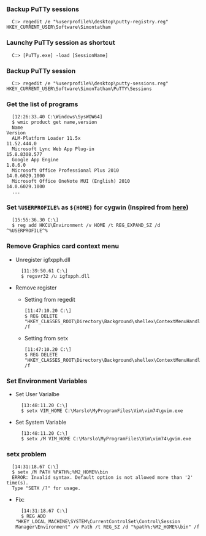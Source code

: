 ### Backup PuTTy sessions

      C:> regedit /e "%userprofile%\desktop\putty-registry.reg" HKEY_CURRENT_USER\Software\Simontatham

### Launchy PuTTy session as shortcut

      C:> [PuTTy.exe] -load [SessionName]

### Backup PuTTy session

      C:> regedit /e "%userprofile%\desktop\putty-sessions.reg" HKEY_CURRENT_USER\Software\SimonTatham\PuTTY\Sessions

### Get the list of programs

      [12:26:33.40 C:\Windows\SysWOW64]
      $ wmic product get name,version
      Name                                                                     Version
      ALM-Platform Loader 11.5x                                                11.52.444.0
      Microsoft Lync Web App Plug-in                                           15.8.8308.577
      Google App Engine                                                        1.8.6.0
      Microsoft Office Professional Plus 2010                                  14.0.6029.1000
      Microsoft Office OneNote MUI (English) 2010                              14.0.6029.1000
      ...

### Set `%USERPROFILE%` as `${HOME}` for **cygwin** (Inspired from [here](http://stackoverflow.com/questions/225764/safely-change-home-directory-in-cygwin))

      [15:55:36.30 C:\]
      $ reg add HKCU\Environment /v HOME /t REG_EXPAND_SZ /d ^%USERPROFILE^%

### Remove Graphics card context menu
- Unregister igfxpph.dll

        [11:39:50.61 C:\]
        $ regsvr32 /u igfxpph.dll

- Remove register
    - Setting from regedit

          [11:47:10.20 C:\]
          $ REG DELETE "HKEY_CLASSES_ROOT\Directory\Background\shellex\ContextMenuHandlers\igfxcui" /f

    - Setting from setx

          [11:47:10.20 C:\]
          $ REG DELETE "HKEY_CLASSES_ROOT\Directory\Background\shellex\ContextMenuHandlers\igfxcui" /f

### Set Environment Variables
- Set User Varialbe

        [13:48:11.20 C:\]
        $ setx VIM_HOME C:\Marslo\MyProgramFiles\Vim\vim74\gvim.exe

- Set System Variable

        [13:48:11.20 C:\]
        $ setx /M VIM_HOME C:\Marslo\MyProgramFiles\Vim\vim74\gvim.exe

### setx problem

      [14:31:18.67 C:\]
      $ setx /M PATH %PATH%;%M2_HOME%\bin
      ERROR: Invalid syntax. Default option is not allowed more than '2' time(s).
      Type "SETX /?" for usage.

- Fix:

        [14:31:18.67 C:\]
        $ REG ADD "HKEY_LOCAL_MACHINE\SYSTEM\CurrentControlSet\Control\Session Manager\Environment" /v Path /t REG_SZ /d "%path%;%M2_HOME%\bin" /f

